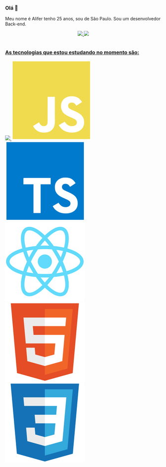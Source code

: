 ### Olá 👋

Meu nome é Alifer tenho 25 anos, sou de São Paulo.
Sou um desenvolvedor Back-end.

<div align="center">
  <a href="https://github.com/lockcrowley">
  <img height="180em" src="https://github-readme-stats.vercel.app/api?username=lockcrowley&show_icons=true&theme=dracula&include_all_commits=true&count_private=true"/>
  <img height="180em" src="https://github-readme-stats.vercel.app/api/top-langs/?username=lockcrowley&layout=compact&langs_count=7&theme=dracula"/>
</div> 
 
<div style="display: inline_block"><br>
  <h3>As tecnologias que estou estudando no momento são:</h3>
  <img src= "https://img.shields.io/badge/Node.js-339933?style=for-the-badge&logo=nodedotjs&logoColor=white" />
  <img src="https://raw.githubusercontent.com/devicons/devicon/master/icons/javascript/javascript-plain.svg">
  <img src="https://raw.githubusercontent.com/devicons/devicon/master/icons/typescript/typescript-plain.svg">
  <img src="https://raw.githubusercontent.com/devicons/devicon/master/icons/react/react-original.svg">
  <img src="https://raw.githubusercontent.com/devicons/devicon/master/icons/html5/html5-original.svg">
  <img src="https://raw.githubusercontent.com/devicons/devicon/master/icons/css3/css3-original.svg">
</div>


<!--
**Lockcrowley/Lockcrowley** is a ✨ _special_ ✨ repository because its `README.md` (this file) appears on your GitHub profile.

Here are some ideas to get you started:

- 🔭 I’m currently working on ...
- 🌱 I’m currently learning ...
- 👯 I’m looking to collaborate on ...
- 🤔 I’m looking for help with ...
- 💬 Ask me about ...
- 📫 How to reach me: ...
- 😄 Pronouns: ...
- ⚡ Fun fact: ...
-->
